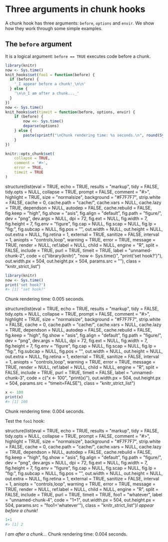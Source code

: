 # Three arguments in chunk hooks

A chunk hook has three arguments: `before`, `options` and `envir`. We show how they work through some simple examples.

## The `before` argument

It is a logical argument: `before == TRUE` executes code before a chunk.


```r
library(knitr)
now <- Sys.time()
knit_hooks$set(foo1 = function(before) {
  if (before) {
    '_I appear before a chunk!_\n\n'
  } else {
    '\n\n_I am after a chunk..._'
  }
})
now <- Sys.time()
knit_hooks$set(timeit = function(before, options, envir) {
    if (before) {
        now <<- Sys.time()
        deparse(options)
    } else {
        paste(sprintf("\nChunk rendering time: %s seconds.\n", round(Sys.time() - now, digits = 3))) 
    }
})

knitr::opts_chunk$set(
    collapse = TRUE,
    comment = '#>',
    error = TRUE,
    timeit = TRUE
)
```


structure(list(eval = TRUE, echo = TRUE, results = "markup",     tidy = FALSE, tidy.opts = NULL, collapse = TRUE, prompt = FALSE,     comment = "#>", highlight = TRUE, size = "normalsize", background = "#F7F7F7",     strip.white = FALSE, cache = 0, cache.path = "cache/", cache.vars = NULL,     cache.lazy = TRUE, dependson = NULL, autodep = FALSE, cache.rebuild = FALSE,     fig.keep = "high", fig.show = "asis", fig.align = "default",     fig.path = "figure/", dev = "png", dev.args = NULL, dpi = 72,     fig.ext = NULL, fig.width = 7, fig.height = 7, fig.env = "figure",     fig.cap = NULL, fig.scap = NULL, fig.lp = "fig:", fig.subcap = NULL,     fig.pos = "", out.width = NULL, out.height = NULL, out.extra = NULL,     fig.retina = 1, external = TRUE, sanitize = FALSE, interval = 1,     aniopts = "controls,loop", warning = TRUE, error = TRUE,     message = TRUE, render = NULL, ref.label = NULL, child = NULL,     engine = "R", split = FALSE, include = TRUE, purl = TRUE,     timeit = TRUE, label = "unnamed-chunk-2", code = c("library(knitr)",     "now <- Sys.time()", "print('set hook?')"), out.width.px = 504,     out.height.px = 504, params.src = ""), class = "knitr_strict_list")

```r
library(knitr)
now <- Sys.time()
print('set hook?')
#> [1] "set hook?"
```


Chunk rendering time: 0.005 seconds.


structure(list(eval = TRUE, echo = TRUE, results = "markup",     tidy = FALSE, tidy.opts = NULL, collapse = TRUE, prompt = FALSE,     comment = "#>", highlight = TRUE, size = "normalsize", background = "#F7F7F7",     strip.white = FALSE, cache = 0, cache.path = "cache/", cache.vars = NULL,     cache.lazy = TRUE, dependson = NULL, autodep = FALSE, cache.rebuild = FALSE,     fig.keep = "high", fig.show = "asis", fig.align = "default",     fig.path = "figure/", dev = "png", dev.args = NULL, dpi = 72,     fig.ext = NULL, fig.width = 7, fig.height = 7, fig.env = "figure",     fig.cap = NULL, fig.scap = NULL, fig.lp = "fig:", fig.subcap = NULL,     fig.pos = "", out.width = NULL, out.height = NULL, out.extra = NULL,     fig.retina = 1, external = TRUE, sanitize = FALSE, interval = 1,     aniopts = "controls,loop", warning = TRUE, error = TRUE,     message = TRUE, render = NULL, ref.label = NULL, child = NULL,     engine = "R", split = FALSE, include = TRUE, purl = TRUE,     timeit = FALSE, label = "unnamed-chunk-3", code = c("x <- 100",     "print(x)"), out.width.px = 504, out.height.px = 504, params.src = "timeit=FALSE"), class = "knitr_strict_list")

```r
x <- 100
print(x)
#> [1] 100
```


Chunk rendering time: 0.004 seconds.


Test the `foo1` hook:

structure(list(eval = TRUE, echo = TRUE, results = "markup",     tidy = FALSE, tidy.opts = NULL, collapse = TRUE, prompt = FALSE,     comment = "#>", highlight = TRUE, size = "normalsize", background = "#F7F7F7",     strip.white = FALSE, cache = 0, cache.path = "cache/", cache.vars = NULL,     cache.lazy = TRUE, dependson = NULL, autodep = FALSE, cache.rebuild = FALSE,     fig.keep = "high", fig.show = "asis", fig.align = "default",     fig.path = "figure/", dev = "png", dev.args = NULL, dpi = 72,     fig.ext = NULL, fig.width = 7, fig.height = 7, fig.env = "figure",     fig.cap = NULL, fig.scap = NULL, fig.lp = "fig:", fig.subcap = NULL,     fig.pos = "", out.width = NULL, out.height = NULL, out.extra = NULL,     fig.retina = 1, external = TRUE, sanitize = FALSE, interval = 1,     aniopts = "controls,loop", warning = TRUE, error = TRUE,     message = TRUE, render = NULL, ref.label = NULL, child = NULL,     engine = "R", split = FALSE, include = TRUE, purl = TRUE,     timeit = TRUE, foo1 = "whatever", label = "unnamed-chunk-4",     code = "1+1", out.width.px = 504, out.height.px = 504, params.src = "foo1='whatever'"), class = "knitr_strict_list")_I appear before a chunk!_

```r
1+1
#> [1] 2
```



_I am after a chunk..._
Chunk rendering time: 0.004 seconds.
